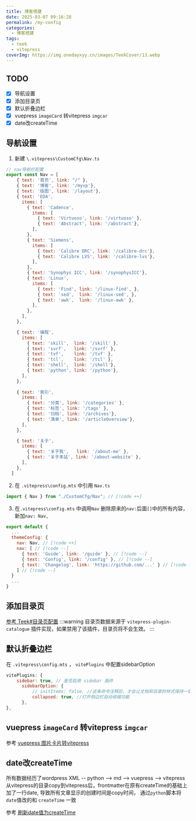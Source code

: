 ```yaml
---
title: 博客搭建
date: 2025-03-07 09:16:28
permalink: /my-config
categories:
  - 博客搭建
tags:
  - teek
  - vitepress
coverImg: https://img.onedayxyy.cn/images/TeekCover/13.webp
---
```


## TODO
- [x] 导航设置
- [x] 添加目录页
- [x] 默认折叠边栏
- [x] vuepress `imageCard` 转vitepress `imgcar`
- [x] date改createTime

## 导航设置
1. 新建 `\.vitepress\CustomCfg\Nav.ts`
```js
// nav导航栏配置
export const Nav = [
    { text: '首页', link: "/" },
    { text: '博客', link: '/myvp'},
    { text: '版图', link: '/layout'},  
    { text: 'EDA',
      items: [
        { text: 'Cadence',
          items: [
            { text: 'Virtuoso', link: '/virtuoso' },
            { text: 'Abstract', link: '/abstract'},
          ],
        },
        { text: 'Siemens',
          items: [
            { text: 'Calibre DRC', link: '/calibre-drc'},
            { text: 'Calibre LVS', link: '/calibre-lvs'},
          ],
        },
        { text: 'Synophys ICC', link: '/synophysICC'},
        { text: 'Linux',
          items: [
            { text: 'Find', link: '/linux-find', },
            { text: 'sed',  link: '/linux-sed', },
            { text: 'awk',  link: '/linux-awk' },
          ],
        },        
      ],
    },  

    { text: '编程',
      items: [
        { text: 'skill',  link: '/skill' },
        { text: 'svrf',   link: '/svrf' },
        { text: 'tvf',    link: '/tvf' }, 
        { text: 'tcl',    link: '/tcl' },  
        { text: 'shell',  link: '/shell'}, 
        { text: 'python', link: '/python'},                             
      ],
    },  
    
    { text: '索引',
      items: [
        { text: '分类', link: '/categories' },
        { text: '标签', link: '/tags' },
        { text: '归档', link: '/archives'},
        { text: '清单', link: '/articleOverview'},
      ],
    },  

    { text: '关于',
      items: [
        { text: '关于我',   link: '/about-me' },
        { text: '关于本站', link: '/about-website' },
      ],
    },       
  ]
```
2. 在 `.vitepress\config.mts` 中引用 `Nav.ts`

```js
import { Nav } from "./CustomCfg/Nav"; // [!code ++]
```
3. 在`.vitepress\config.mts` 中调用`Nav`
删除原来的`nav:`后面`[]`中的所有内容，新加`nav: Nav,`
```js
export default {
  ...
  themeConfig: {
    nav: Nav, // [!code ++]
    nav: [ // [!code --]
      { text: 'Guide', link: '/guide' }, // [!code --]
      { text: 'Config', link: '/config' }, // [!code --]
      { text: 'Changelog', link: 'https://github.com/...' } // [!code --]
    ] // [!code --]
  }
  ...
}
```

## 添加目录页

[参考 Teek#目录页配置](https://teek.tianke99.cn/reference/catalogue-page.html)
:::warning
目录页数据来源于 `vitepress-plugin-catalogue` 插件实现，如果禁用了该插件，目录页将不会生效。
:::


## 默认折叠边栏
在 `.vitepress\config.mts`  ， `vitePlugins` 中配置sidebarOption

```js
vitePlugins: {
	sidebar: true, // 是否启用 sidebar 插件
	  sidebarOption: {
		  // initItems: false, //这条命令注释后，才会让文档和目录的样式保持一致
		  collapsed: true, //打开侧边栏自动收缩功能
	  },
},
```

## vuepress `imageCard` 转vitepress `imgcar`

参考 [vuepress 图片卡片转vitepress](/convert_imagecard/)

## date改createTime
所有数据经历了wordpress XML -- python --> md --> vuepress --> vitepress
从vitepress的目录copy到vitepress后，frontmatter在原有createTime的基础上加了一行date, 导致所有文章显示的创建时间是copy时间， 通过`python`脚本将 `date`值改的和 `createTime` 一致

参考 [刷新date值为createTime](/fix-frontmatter-date/)

## 